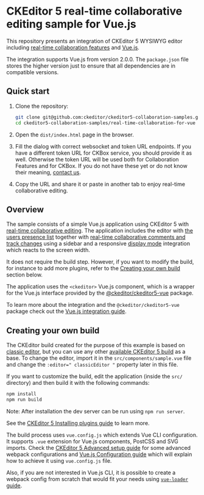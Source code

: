 # CKEditor 5 real-time collaborative editing sample for Vue.js

This repository presents an integration of CKEditor 5 WYSIWYG editor including
[real-time collaboration features](https://ckeditor.com/docs/ckeditor5/latest/features/collaboration/real-time-collaboration/real-time-collaboration.html) and [Vue.js](https://vuejs.org/).

The integration supports Vue.js from version 2.0.0. The `package.json` file stores the higher version just to ensure that all dependencies are in compatible versions.

## Quick start

1. Clone the repository:

   ```bash
   git clone git@github.com:ckeditor/ckeditor5-collaboration-samples.git
   cd ckeditor5-collaboration-samples/real-time-collaboration-for-vue
   ```

2. Open the `dist/index.html` page in the browser.

3. Fill the dialog with correct websocket and token URL endpoints. If you have a different token URL for CKBox service, you should provide it as well. Otherwise the token URL will be used both for Collaboration Features and for CKBox. If you do not have these yet or do not know their meaning, [contact us](https://ckeditor.com/contact/). 

4. Copy the URL and share it or paste in another tab to enjoy real-time collaborative editing.

## Overview

The sample consists of a simple Vue.js application using CKEditor 5 with [real-time collaborative editing](https://ckeditor.com/docs/ckeditor5/latest/features/collaboration/real-time-collaboration/real-time-collaboration.html). The application includes the editor with [the users presence list](https://ckeditor.com/docs/ckeditor5/latest/features/collaboration/real-time-collaboration/users-in-real-time-collaboration.html#users-presence-list) together with [real-time collaborative comments and track changes](https://ckeditor.com/docs/ckeditor5/latest/features/collaboration/real-time-collaboration/real-time-collaboration.html) using a sidebar and a responsive [display mode](https://ckeditor.com/docs/ckeditor5/latest/features/collaboration/comments/comments-display-mode.html) integration which reacts to the screen width.

It does not require the build step. However, if you want to modify the build, for instance to add more plugins, refer to the [Creating your own build](#creating-your-own-build) section below.

The application uses the `<ckeditor>` Vue.js component, which is a wrapper for the Vue.js interface provided by the [@ckeditor/ckeditor5-vue](https://github.com/ckeditor/ckeditor5-vue) package.

To learn more about the integration and the `@ckeditor/ckeditor5-vue` package check out the [Vue.js integration guide](https://ckeditor.com/docs/ckeditor5/latest/builds/guides/integration/frameworks/vuejs.html).

## Creating your own build

The CKEditor build created for the purpose of this example is based on [classic editor](https://ckeditor.com/docs/ckeditor5/latest/builds/guides/overview.html#classic-editor), but you can use any other [available CKEditor 5 build](https://github.com/ckeditor/ckeditor5#editors) as a base. To change the editor, import it in the `src/components/sample.vue` file and change the `:editor=" classicEditor "` property later in this file.

If you want to customize the build, edit the application (inside the `src/` directory) and then build it with the following commands:

```bash
npm install
npm run build
```

Note: After installation the dev server can be run using `npm run server`.

See the [CKEditor 5 Installing plugins guide](https://ckeditor.com/docs/ckeditor5/latest/builds/guides/integration/installing-plugins.html) to learn more.

The build process uses `vue.config.js` which extends Vue CLI configuration. It supports `.vue` extension for Vue.js components, PostCSS and SVG imports. Check the [CKEditor 5 Advanced setup guide](https://ckeditor.com/docs/ckeditor5/latest/builds/guides/integration/advanced-setup.html#webpack-configuration) for some advanced webpack configurations and [Vue.js Configuration guide](https://cli.vuejs.org/config/) which will explain how to achieve it using `vue.config.js` file.

Also, if you are not interested in Vue.js CLI, it is possible to create a webpack config from scratch that would fit your needs using [`vue-loader` guide](https://vue-loader.vuejs.org/guide/#manual-setup).
